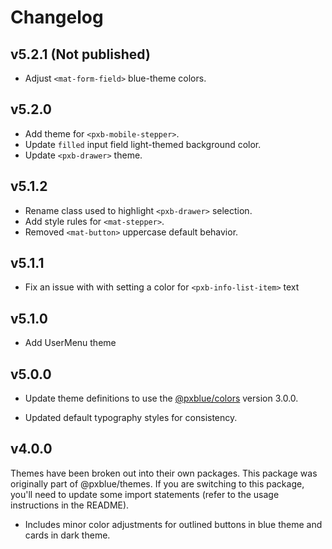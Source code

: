 # Changelog

## v5.2.1 (Not published)

-   Adjust `<mat-form-field>` blue-theme colors.

## v5.2.0

-   Add theme for `<pxb-mobile-stepper>`.
-   Update `filled` input field light-themed background color.
-   Update `<pxb-drawer>` theme.

## v5.1.2

-   Rename class used to highlight `<pxb-drawer>` selection.
-   Add style rules for `<mat-stepper>`.
-   Removed `<mat-button>` uppercase default behavior.

## v5.1.1

-   Fix an issue with with setting a color for `<pxb-info-list-item>` text

## v5.1.0

-   Add UserMenu theme

## v5.0.0

-   Update theme definitions to use the [@pxblue/colors](https://www.npmjs.com/package/@pxblue/colors) version 3.0.0.
<!-- - Update color schemes to address accessibility concerns. -->
-   Updated default typography styles for consistency.

## v4.0.0

Themes have been broken out into their own packages. This package was originally part of @pxblue/themes. If you are switching to this package, you'll need to update some import statements (refer to the usage instructions in the README).

-   Includes minor color adjustments for outlined buttons in blue theme and cards in dark theme.

